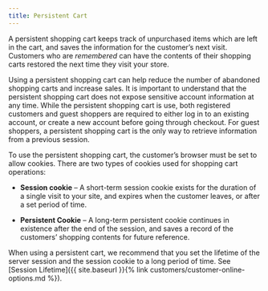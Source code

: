 ```yaml
---
title: Persistent Cart
---
```


A persistent shopping cart keeps track of unpurchased items which are left in the cart, and saves the information for the customer’s next visit. Customers who are _remembered_ can have the contents of their shopping carts restored the next time they visit your store.

Using a persistent shopping cart can help reduce the number of abandoned shopping carts and increase sales. It is important to understand that the persistent shopping cart does not expose sensitive account information at any time. While the persistent shopping cart is use, both registered customers and guest shoppers are required to either log in to an existing account, or create a new account before going through checkout. For guest shoppers, a persistent shopping cart is the only way to retrieve information from a previous session.

To use the persistent shopping cart, the customer’s browser must be set to allow cookies. There are two types of cookies used for shopping cart operations:

- **Session cookie** – A short-term session cookie exists for the duration of a single visit to your site, and expires when the customer leaves, or after a set period of time.

- **Persistent Cookie** – A long-term persistent cookie continues in existence after the end of the session, and saves a record of the customers’ shopping contents for future reference.

When using a persistent cart, we recommend that you set the lifetime of the server session and the session cookie to a long period of time. See [Session Lifetime]({{ site.baseurl }}{% link customers/customer-online-options.md %}).

